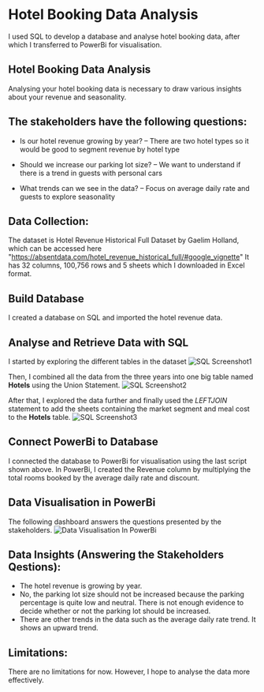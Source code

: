 # Hotel Booking Data Analysis
I used SQL to develop a database and analyse hotel booking data, after which I transferred to PowerBi for visualisation.

## Hotel Booking Data Analysis
Analysing your hotel booking data is necessary to draw various insights about your revenue and seasonality.

## The stakeholders have the following questions:
- Is our hotel revenue growing by year? – There are two hotel types so it would be good to segment revenue by hotel type

- Should we increase our parking lot size? – We want to understand if there is a trend in guests with personal cars

- What trends can we see in the data? – Focus on average daily rate and guests to explore seasonality

## Data Collection:
The dataset is Hotel Revenue Historical Full Dataset by Gaelim Holland, which can be accessed here "https://absentdata.com/hotel_revenue_historical_full/#google_vignette"
It has 32 columns, 100,756 rows and 5 sheets which I downloaded in Excel format.

## Build Database
I created a database on SQL and imported the hotel revenue data.

## Analyse and Retrieve Data with SQL
I started by exploring the different tables in the dataset
![SQL Screenshot1](https://user-images.githubusercontent.com/116668601/218734430-899590e0-53f4-4c5f-bc7a-3da7b3c95f19.png)

Then, I combined all the data from the three years into one big table named **Hotels** using the Union Statement.
![SQL Screenshot2](https://user-images.githubusercontent.com/116668601/218734580-1f9182e8-0523-4bdb-93e7-72fa9da884df.png)

After that, I explored the data further and finally used the _LEFTJOIN_ statement to add the sheets containing the market segment and meal cost to the **Hotels** table.
![SQL Screenshot3](https://user-images.githubusercontent.com/116668601/218734719-46888b29-9274-48c9-81ab-abab6f2a3f50.png)


## Connect PowerBi to Database
I connected the database to PowerBi for visualisation using the last script shown above. In PowerBi, I created the Revenue column by multiplying the total rooms booked by the average daily rate and discount.

## Data Visualisation in PowerBi
The following dashboard answers the questions presented by the stakeholders.
![Data Visualisation In PowerBi](https://user-images.githubusercontent.com/116668601/218734918-79132696-69cd-4993-ae95-62c4b308ce58.png)

## Data Insights (Answering the Stakeholders Qestions):
- The hotel revenue is growing by year.
- No, the parking lot size should not be increased because the parking percentage is quite low and neutral. There is not enough evidence to decide whether or not the parking lot should be increased.
- There are other trends in the data such as the average daily rate trend. It shows an upward trend.

## Limitations:
There are no limitations for now. However, I hope to analyse the data more effectively.

